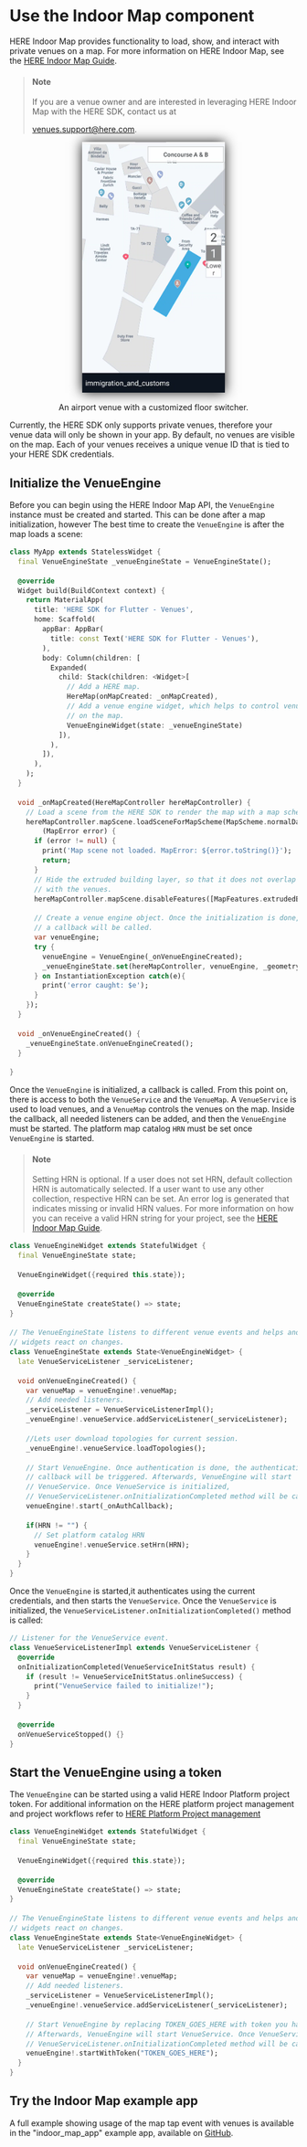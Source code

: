 # Use the Indoor Map component

HERE Indoor Map provides functionality to load, show, and interact with private venues on a map. For more information on HERE Indoor Map, see the [HERE Indoor Map Guide](https://www.here.com/docs/bundle/indoor-map-user-guide/page/README.html).

> #### Note
>
> If you are a venue owner and are interested in leveraging HERE Indoor Map with the HERE SDK, contact us at
>
> [venues.support@here.com](mailto:venues.support@here.com).

<center><p>
  <img src="../graphics/venues.jpg" width="250" style="box-shadow: 0 0 20px" />
  <figcaption>An airport venue with a customized floor switcher.</figcaption>
</p></center>

Currently, the HERE SDK only supports private venues, therefore your venue data will only be shown in your app. By default, no venues are visible on the map. Each of your venues receives a unique venue ID that is tied to your HERE SDK credentials.

## Initialize the VenueEngine

Before you can begin using the HERE Indoor Map API, the `VenueEngine` instance must be created and started. This can be done after a map initialization, however The best time to create the `VenueEngine` is after the map loads a scene:

```dart
class MyApp extends StatelessWidget {
  final VenueEngineState _venueEngineState = VenueEngineState();

  @override
  Widget build(BuildContext context) {
    return MaterialApp(
      title: 'HERE SDK for Flutter - Venues',
      home: Scaffold(
        appBar: AppBar(
          title: const Text('HERE SDK for Flutter - Venues'),
        ),
        body: Column(children: [
          Expanded(
            child: Stack(children: <Widget>[
              // Add a HERE map.
              HereMap(onMapCreated: _onMapCreated),
              // Add a venue engine widget, which helps to control venues
              // on the map.
              VenueEngineWidget(state: _venueEngineState)
            ]),
          ),
        ]),
      ),
    );
  }

  void _onMapCreated(HereMapController hereMapController) {
    // Load a scene from the HERE SDK to render the map with a map scheme.
    hereMapController.mapScene.loadSceneForMapScheme(MapScheme.normalDay,
        (MapError error) {
      if (error != null) {
        print('Map scene not loaded. MapError: ${error.toString()}');
        return;
      }
      // Hide the extruded building layer, so that it does not overlap
      // with the venues.
      hereMapController.mapScene.disableFeatures([MapFeatures.extrudedBuildings]);

      // Create a venue engine object. Once the initialization is done,
      // a callback will be called.
      var venueEngine;
      try {
        venueEngine = VenueEngine(_onVenueEngineCreated);
        _venueEngineState.set(hereMapController, venueEngine, _geometryInfoState);
      } on InstantiationException catch(e){
        print('error caught: $e');
      }
    });
  }

  void _onVenueEngineCreated() {
    _venueEngineState.onVenueEngineCreated();
  }

}
```

Once the `VenueEngine` is initialized, a callback is called. From this point on, there is access to both the `VenueService` and the `VenueMap`. A `VenueService` is used to load venues, and a `VenueMap` controls the venues on the map. Inside the callback, all needed listeners can be added, and then the  `VenueEngine` must be started. The platform map catalog `HRN` must be set once `VenueEngine` is started.

> #### Note
>
> Setting HRN is optional. If a user does not set HRN, default collection HRN is automatically selected. If a user want to use any other collection, respective HRN can be set. An error log is generated that indicates missing or invalid HRN values. For more information on how you can receive a valid HRN string for your project, see the [HERE Indoor Map Guide](https://www.here.com/docs/bundle/sdk-for-flutter-navigate-developer-guide/page/topics/venues.html).

```dart
class VenueEngineWidget extends StatefulWidget {
  final VenueEngineState state;

  VenueEngineWidget({required this.state});

  @override
  VenueEngineState createState() => state;
}

// The VenueEngineState listens to different venue events and helps another
// widgets react on changes.
class VenueEngineState extends State<VenueEngineWidget> {
  late VenueServiceListener _serviceListener;

  void onVenueEngineCreated() {
    var venueMap = venueEngine!.venueMap;
    // Add needed listeners.
    _serviceListener = VenueServiceListenerImpl();
    _venueEngine!.venueService.addServiceListener(_serviceListener);

    //Lets user download topologies for current session.
    _venueEngine!.venueService.loadTopologies();

    // Start VenueEngine. Once authentication is done, the authentication
    // callback will be triggered. Afterwards, VenueEngine will start
    // VenueService. Once VenueService is initialized,
    // VenueServiceListener.onInitializationCompleted method will be called.
    venueEngine!.start(_onAuthCallback);

    if(HRN != "") {
      // Set platform catalog HRN
      venueEngine!.venueService.setHrn(HRN);
    }
  }
}
```

Once the `VenueEngine` is started,it authenticates using the current credentials, and then starts the `VenueService`. Once the `VenueService` is initialized, the `VenueServiceListener.onInitializationCompleted()` method is called:

```dart
// Listener for the VenueService event.
class VenueServiceListenerImpl extends VenueServiceListener {
  @override
  onInitializationCompleted(VenueServiceInitStatus result) {
    if (result != VenueServiceInitStatus.onlineSuccess) {
      print("VenueService failed to initialize!");
    }
  }

  @override
  onVenueServiceStopped() {}
}
```

## Start the VenueEngine using a token

The `VenueEngine` can be started using a valid HERE Indoor Platform project token. For additional information on the HERE platform project management and project workflows refer to [HERE Platform Project management](https://www.here.com/docs/bundle/identity-and-access-management-developer-guide/page/topics/manage-projects.html)

```dart
class VenueEngineWidget extends StatefulWidget {
  final VenueEngineState state;

  VenueEngineWidget({required this.state});

  @override
  VenueEngineState createState() => state;
}

// The VenueEngineState listens to different venue events and helps another
// widgets react on changes.
class VenueEngineState extends State<VenueEngineWidget> {
  late VenueServiceListener _serviceListener;

  void onVenueEngineCreated() {
    var venueMap = venueEngine!.venueMap;
    // Add needed listeners.
    _serviceListener = VenueServiceListenerImpl();
    _venueEngine!.venueService.addServiceListener(_serviceListener);

    // Start VenueEngine by replacing TOKEN_GOES_HERE with token you have in String data type.
    // Afterwards, VenueEngine will start VenueService. Once VenueService is initialized,
    // VenueServiceListener.onInitializationCompleted method will be called.
    venueEngine!.startWithToken("TOKEN_GOES_HERE");
  }
}
```

## Try the Indoor Map example app

A full example showing usage of the map tap event with venues is available in the "indoor_map_app" example app, available on [GitHub](https://github.com/heremaps/here-sdk-examples).
